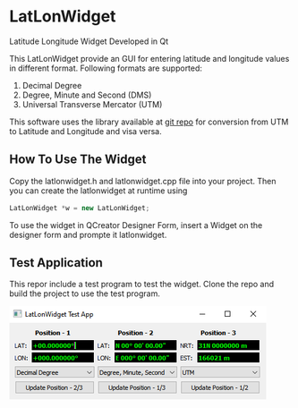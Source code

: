 # LatLonWidget
Latitude Longitude Widget Developed in Qt

This LatLonWidget provide an GUI for entering latitude and longitude values in different format.
Following formats are supported:
1. Decimal Degree
2. Degree, Minute and Second (DMS)
3. Universal Transverse Mercator (UTM)

This software uses the library available at [git repo](https://github.com/bakercp/ofxGeo.git) for conversion from UTM to Latitude and Longitude and visa versa.

## How To Use The Widget
Copy the latlonwidget.h and latlonwidget.cpp file into your project. 
Then you can create the latlonwidget at runtime using 
```cpp
LatLonWidget *w = new LatLonWidget;
```

To use the widget in QCreator Designer Form, insert a Widget on the designer form and prompte it latlonwidget.

## Test Application
This repor include a test program to test the widget. Clone the repo and build the project to use the test program.

![Test Program](test_app.png)




